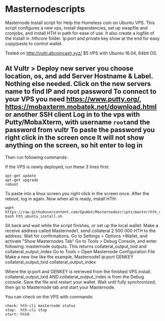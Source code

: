 # Masternodescripts
Masternode Install script for Help the Homeless coin on Ubuntu VPS. 
This script configures a new vps, install dependencies, set up swapfile and cronjobs, and install HTH in path for ease of use.
It also create a logfile of the install in .hthcore folder. Ip:port and private key show at the end for easy copy/paste to control wallet.

Tested on http://vultr.altcoincash.xyz/ $5 VPS with Ubuntu 16.04, 64bit OS. 

At Vultr > Deploy new server you choose location, os, and add Server Hostname & Label. Nothing else needed.
Click on the new servers name to find IP and root password
To connect to your VPS you need https://www.putty.org/, https://mobaxterm.mobatek.net/download.html or another SSH client
Log in to the vps with Putty/MobaXterm, with username `root`and the password from vultr
To paste the password you right click in the screen once
It will not show anything on the screen, so hit enter to log in
------
Then run following commands:

If the VPS is newly deployed, run these 3 lines first:
```
apt-get update
apt-get upgrade
reboot
```
To paste into a linux screen you right click in the screen once. 
After the reboot, log in again.
Now when all is ready, install HTH:
```
wget https://raw.githubusercontent.com/GpuHot/Masternodescripts/master/hth_ubuntu_install.sh
bash hth_ubuntu_install.sh
```

Sit back and wait while the script finishes, or set up the local wallet:
Make a receive address called Masternode1, send collateral 2 500 000 HTH to the address. Wait for confirmations.
Go to Settings > Options >Wallet, and activate "Show Masternodes Tab"
Go to Tools > Debug Console, and enter following: masternode outputs. This returns collateral_output_txid and collateral_output_index
Go to Tools > Open Masternode Configuration File
Make a new line like the example,
Masternode1 ip:port GENKEY collateral_output_txid collateral_output_index

Where the ip:port and GENKEY is retrieved from the finished VPS install. collateral_output_txid AND collateral_output_index is from the Debug console.
Save the file and restart your wallet. Wait until fully synchronized, then go to Masternode tab and start your Masternode.

You can check on the VPS with commands:
```
check: hth-cli masternode status
stop:  hth-cli stop
start: hthd
```
